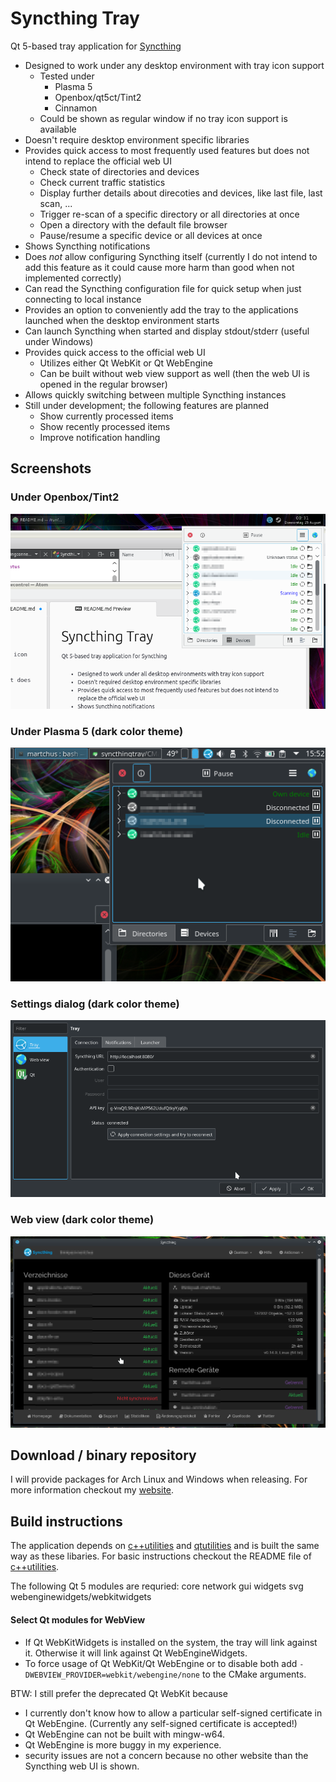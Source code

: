 # Syncthing Tray

Qt 5-based tray application for [Syncthing](https://github.com/syncthing/syncthing)

* Designed to work under any desktop environment with tray icon support
  * Tested under
    * Plasma 5
    * Openbox/qt5ct/Tint2
    * Cinnamon
  * Could be shown as regular window if no tray icon support is available
* Doesn't require desktop environment specific libraries
* Provides quick access to most frequently used features but does not intend to replace the official web UI
  * Check state of directories and devices
  * Check current traffic statistics
  * Display further details about direcoties and devices, like last file, last
    scan, ...
  * Trigger re-scan of a specific directory or all directories at once
  * Open a directory with the default file browser
  * Pause/resume a specific device or all devices at once
* Shows Syncthing notifications
* Does *not* allow configuring Syncthing itself (currently I do not intend to add this feature as it could cause more harm than good when not implemented correctly)
* Can read the Syncthing configuration file for quick setup when just connecting to local instance
* Provides an option to conveniently add the tray to the applications launched when the desktop environment starts
* Can launch Syncthing when started and display stdout/stderr (useful under Windows)
* Provides quick access to the official web UI
  * Utilizes either Qt WebKit or Qt WebEngine
  * Can be built without web view support as well (then the web UI is opened in the regular browser)
* Allows quickly switching between multiple Syncthing instances
* Still under development; the following features are planned
  * Show currently processed items
  * Show recently processed items
  * Improve notification handling

## Screenshots
### Under Openbox/Tint2
![Openbox/Tint2](/resources/screenshots/tint2.png?raw=true)

### Under Plasma 5 (dark color theme)
![Plasma 5](/resources/screenshots/plasma.png?raw=true)

### Settings dialog (dark color theme)
![Settings dialog](/resources/screenshots/settings.png?raw=true)

### Web view (dark color theme)
![Web view](/resources/screenshots/webview.png?raw=true)

## Download / binary repository
I will provide packages for Arch Linux and Windows when releasing. For more information checkout my
[website](http://martchus.no-ip.biz/website/page.php?name=programming).

## Build instructions
The application depends on [c++utilities](https://github.com/Martchus/cpp-utilities) and [qtutilities](https://github.com/Martchus/qtutilities) and is built the same way as these libaries. For basic instructions checkout the README file of [c++utilities](https://github.com/Martchus/cpp-utilities).

The following Qt 5 modules are requried: core network gui widgets svg webenginewidgets/webkitwidgets

#### Select Qt modules for WebView
* If Qt WebKitWidgets is installed on the system, the tray will link against it. Otherwise it will link against Qt WebEngineWidgets.
* To force usage of Qt WebKit/Qt WebEngine or to disable both add `-DWEBVIEW_PROVIDER=webkit/webengine/none` to the CMake arguments.

BTW: I still prefer the deprecated Qt WebKit because
* I currently don't know how to allow a particular self-signed certificate in Qt WebEngine. (Currently any self-signed certificate is accepted!)
* Qt WebEngine can not be built with mingw-w64.
* Qt WebEngine is more buggy in my experience.
* security issues are not a concern because no other website than the Syncthing web UI is shown.
